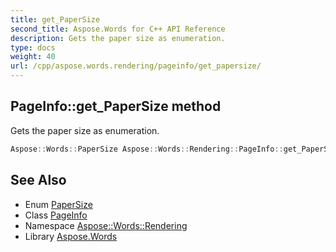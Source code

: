 ```yaml
---
title: get_PaperSize
second_title: Aspose.Words for C++ API Reference
description: Gets the paper size as enumeration.
type: docs
weight: 40
url: /cpp/aspose.words.rendering/pageinfo/get_papersize/
---
```

## PageInfo::get_PaperSize method


Gets the paper size as enumeration.

```cpp
Aspose::Words::PaperSize Aspose::Words::Rendering::PageInfo::get_PaperSize()
```

## See Also

* Enum [PaperSize](../../../aspose.words/papersize/)
* Class [PageInfo](../)
* Namespace [Aspose::Words::Rendering](../../)
* Library [Aspose.Words](../../../)
